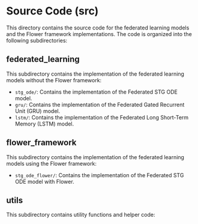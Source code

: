# Source Code (src)

This directory contains the source code for the federated learning models and the Flower framework implementations. The code is organized into the following subdirectories:

## federated_learning

This subdirectory contains the implementation of the federated learning models without the Flower framework:

- `stg_ode/`: Contains the implementation of the Federated STG ODE model.
- `gru/`: Contains the implementation of the Federated Gated Recurrent Unit (GRU) model.
- `lstm/`: Contains the implementation of the Federated Long Short-Term Memory (LSTM) model.

## flower_framework

This subdirectory contains the implementation of the federated learning models using the Flower framework:

- `stg_ode_flower/`: Contains the implementation of the Federated STG ODE model with Flower.

## utils

This subdirectory contains utility functions and helper code:


